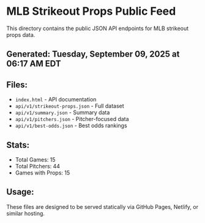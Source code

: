 # MLB Strikeout Props Public Feed

This directory contains the public JSON API endpoints for MLB strikeout props data.

## Generated: Tuesday, September 09, 2025 at 06:17 AM EDT

## Files:
- `index.html` - API documentation
- `api/v1/strikeout-props.json` - Full dataset
- `api/v1/summary.json` - Summary data
- `api/v1/pitchers.json` - Pitcher-focused data  
- `api/v1/best-odds.json` - Best odds rankings

## Stats:
- Total Games: 15
- Total Pitchers: 44
- Games with Props: 15

## Usage:
These files are designed to be served statically via GitHub Pages, Netlify, or similar hosting.
